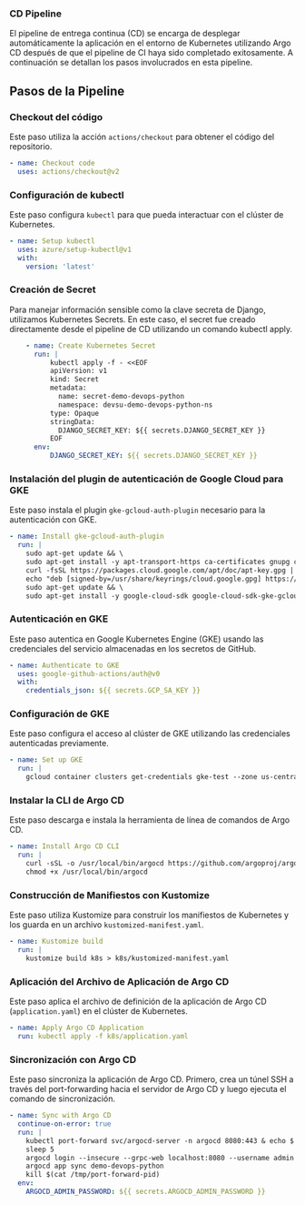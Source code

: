 ### CD Pipeline

El pipeline de entrega continua (CD) se encarga de desplegar automáticamente la aplicación en el entorno de Kubernetes utilizando Argo CD después de que el pipeline de CI haya sido completado exitosamente. A continuación se detallan los pasos involucrados en esta pipeline.

## Pasos de la Pipeline

### Checkout del código

Este paso utiliza la acción `actions/checkout` para obtener el código del repositorio.

```yaml
- name: Checkout code
  uses: actions/checkout@v2
```

### Configuración de kubectl

Este paso configura `kubectl` para que pueda interactuar con el clúster de Kubernetes.

```yaml
- name: Setup kubectl
  uses: azure/setup-kubectl@v1
  with:
    version: 'latest'
```
### Creación de Secret
Para manejar información sensible como la clave secreta de Django, utilizamos Kubernetes Secrets. En este caso, el secret fue creado directamente desde el pipeline de CD utilizando un comando kubectl apply.

```yaml
    - name: Create Kubernetes Secret
      run: |
          kubectl apply -f - <<EOF
          apiVersion: v1
          kind: Secret
          metadata:
            name: secret-demo-devops-python
            namespace: devsu-demo-devops-python-ns
          type: Opaque
          stringData:
            DJANGO_SECRET_KEY: ${{ secrets.DJANGO_SECRET_KEY }}
          EOF
      env:
          DJANGO_SECRET_KEY: ${{ secrets.DJANGO_SECRET_KEY }}
```
### Instalación del plugin de autenticación de Google Cloud para GKE

Este paso instala el plugin `gke-gcloud-auth-plugin` necesario para la autenticación con GKE.

```yaml
- name: Install gke-gcloud-auth-plugin
  run: |
    sudo apt-get update && \
    sudo apt-get install -y apt-transport-https ca-certificates gnupg curl && \
    curl -fsSL https://packages.cloud.google.com/apt/doc/apt-key.gpg | gpg --dearmor -o /usr/share/keyrings/cloud.google.gpg && \
    echo "deb [signed-by=/usr/share/keyrings/cloud.google.gpg] https://packages.cloud.google.com/apt cloud-sdk main" | sudo tee -a /etc/apt/sources.list.d/google-cloud-sdk.list && \
    sudo apt-get update && \
    sudo apt-get install -y google-cloud-sdk google-cloud-sdk-gke-gcloud-auth-plugin kubectl
```
### Autenticación en GKE

Este paso autentica en Google Kubernetes Engine (GKE) usando las credenciales del servicio almacenadas en los secretos de GitHub.

```yaml
- name: Authenticate to GKE
  uses: google-github-actions/auth@v0
  with:
    credentials_json: ${{ secrets.GCP_SA_KEY }}
```

### Configuración de GKE

Este paso configura el acceso al clúster de GKE utilizando las credenciales autenticadas previamente.

```yaml
- name: Set up GKE
  run: |
    gcloud container clusters get-credentials gke-test --zone us-central1-a --project gcp-certification-pnal
```

### Instalar la CLI de Argo CD

Este paso descarga e instala la herramienta de línea de comandos de Argo CD.

```yaml
- name: Install Argo CD CLI
  run: |
    curl -sSL -o /usr/local/bin/argocd https://github.com/argoproj/argo-cd/releases/latest/download/argocd-linux-amd64
    chmod +x /usr/local/bin/argocd
```

### Construcción de Manifiestos con Kustomize

Este paso utiliza Kustomize para construir los manifiestos de Kubernetes y los guarda en un archivo `kustomized-manifest.yaml`.

```yaml
- name: Kustomize build
  run: |
    kustomize build k8s > k8s/kustomized-manifest.yaml
```

### Aplicación del Archivo de Aplicación de Argo CD

Este paso aplica el archivo de definición de la aplicación de Argo CD (`application.yaml`) en el clúster de Kubernetes.

```yaml
- name: Apply Argo CD Application
  run: kubectl apply -f k8s/application.yaml
```

### Sincronización con Argo CD

Este paso sincroniza la aplicación de Argo CD. Primero, crea un túnel SSH a través del port-forwarding hacia el servidor de Argo CD y luego ejecuta el comando de sincronización.

```yaml
- name: Sync with Argo CD
  continue-on-error: true
  run: |
    kubectl port-forward svc/argocd-server -n argocd 8080:443 & echo $! > /tmp/port-forward-pid
    sleep 5
    argocd login --insecure --grpc-web localhost:8080 --username admin --password $ARGOCD_ADMIN_PASSWORD
    argocd app sync demo-devops-python
    kill $(cat /tmp/port-forward-pid)
  env:
    ARGOCD_ADMIN_PASSWORD: ${{ secrets.ARGOCD_ADMIN_PASSWORD }}
```

